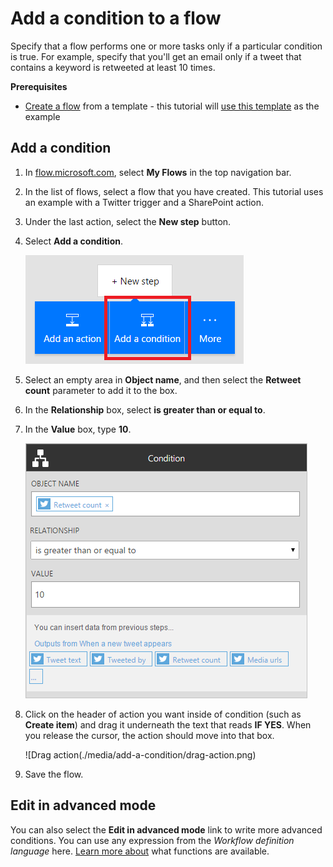 <properties
    pageTitle="Add a condition to a flow | Microsoft Flow"
    description="Specify that a flow performs one or more tasks only if a particular condition is true."
    services=""
    suite="flow"
    documentationCenter="na"
    authors="stepsic-microsoft-com"
    manager="anneta"
    editor=""
    tags=""/>

<tags
   ms.service="flow"
   ms.devlang="na"
   ms.topic="article"
   ms.tgt_pltfrm="na"
   ms.workload="na"
   ms.date="10/22/2016"
   ms.author="stepsic"/>

# Add a condition to a flow #

Specify that a flow performs one or more tasks only if a particular condition is true. For example, specify that you'll get an email only if a tweet that contains a keyword is retweeted at least 10 times.

**Prerequisites**

- [Create a flow](get-started-logic-template.md) from a template - this tutorial will [use this template](https://flow.microsoft.com/galleries/public/templates/e78571e5c70e4806a18eeacba5a897c8/) as the example

## Add a condition ##

1. In [flow.microsoft.com](https://flow.microsoft.com), select **My Flows** in the top navigation bar.

1. In the list of flows, select a flow that you have created. This tutorial uses an example with a Twitter trigger and a SharePoint action.

1. Under the last action, select the **New step** button.

1. Select **Add a condition**.

    ![Condition button](./media/add-a-condition/add-condition.png)

1. Select an empty area in **Object name**, and then select the **Retweet count** parameter to add it to the box.

1. In the **Relationship** box, select **is greater than or equal to**.

1. In the **Value** box, type **10**.

    ![The OBJECT NAME box with a parameter in it](./media/add-a-condition/specify-condition.png)

1. Click on the header of action you want inside of condition (such as **Create item**) and drag it underneath the text that reads **IF YES**. When you release the cursor, the action should move into that box.

    ![Drag action(./media/add-a-condition/drag-action.png)

1. Save the flow.

## Edit in advanced mode ##

You can also select the **Edit in advanced mode** link to write more advanced conditions. You can use any expression from the *Workflow definition language* here. [Learn more about](https://msdn.microsoft.com/en-us/library/azure/mt643789.aspx) what functions are available.
